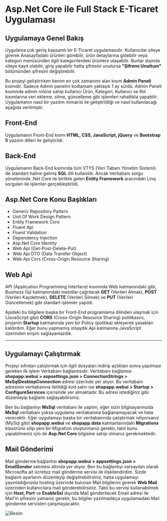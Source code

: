 
# Asp.Net Core ile Full Stack E-Ticaret Uygulaması

## Uygulamaya Genel Bakış

Uygulama çok geniş kapsamlı bir E-Ticaret uygulamasıdır. Kullanıcılar siteye girerek Anasayfadaki ürünleri görebilir, ürün detaylarına gidebilir veya kategori menüsünden ilgili kategorilerdeki ürünlere ulaşabilir. Bunlar dışında siteye kayıt olabilir, giriş yapabilir hatta şifresini unutursa **"Şifremi Unuttum"** bölümünden şifresini değiştirebilir.

Bu projeyi geliştirirken benim en çok zamanımı alan kısım **Admin Paneli** kısmıdır. Sadece Admin panelini kodlamam yaklaşık 1 ay sürdü. Admin Paneli kısmında admin rolüne sahip kullanıcı Ürün, Kategori, Kullanıcı ve Rol kısımlarına veri ekleme, silme, güncelleme gibi işlemleri rahatlıkla yapabilir. Uygulamanın nasıl bir yazılım mimarisi ile geliştirildiği ve nasıl kullanılacağı aşağıda verilmiştir.

## Front-End

Uygulamanın Front-End kısmı **HTML, CSS, JavaScript, jQuery** ve **Bootstrap 5** yazılım dilleri ile geliştirildi.

## Back-End

Uygulamanın Back-End kısmında tüm VTYS (Veri Tabanı Yönetim Sistemi) de standart haline gelmiş **SQL** dili kullanıldı. Ancak Veritabanı sorgu
yönetiminde .Net Core ile birlikte gelen **Entity Framework** aracındaki Linq sorguları ile işlemler gerçekleştirildi.

## Asp.Net Core Konu Başlıkları

* Generic Repository Pattern
* Unit Of Work Design Pattern
* Entity Framework Core
* Fluent Api
* Fluent Validation
* Dependency Injection
* Asp.Net Core Identity
* Web Api (Get-Post-Delete-Put)
* Web Api DTO (Data Transfer Object)
* Web Api Cors (Cross-Origin Resource Sharing)

## Web Api

API (Application Programming Interface) kısmında Web katmanındaki gibi, Business (İş) katmanındaki metotlar çağrılarak **GET** (Verileri Almak), **POST** (Verileri Kaydetmek), **DELETE** (Verileri Silmek) ve **PUT** (Verileri Güncellemek) gibi standart işlemler yapıldı.

Apideki bu bilgilere başka bir Front-End programlama dilinden ulaşmak için (JavaScript gibi) **CORS** (Cross-Origin Resource Sharing) politikasını, projenin **Startup** katmanında yeni bir Policy (politika) ekleyerek yasakları kaldırdım. Eğer bunu yapmamış olsaydık Api katmanına JavaScript üzerinden erişim sağlayamazdık.

---

## Uygulamayı Çalıştırmak

Projeyi sıfırdan çalıştırmak için ilgili dosyaları indirip açtıktan sonra yapılması gereken ilk işlem Veritabanı bağlantısıdır. Veritabanı bağlantısı **shopapp.webui > aspsettings.json > ConnectionStrings > MsSqlDesktopConnection** adresi üzerinde yer alıyor. Bu veritabanı adresinin veritabanına iletildiği kod satırı ise **shopapp.webui > Startup > ConfigureServices** içerisinde yer almaktadır. Bu adresi istediğiniz gibi düzenleyip bağlantı sağlayabilirsiniz.

Ben bu bağlantıyı **MsSql** veritabanı ile yaptım, eğer sizin bilgisayarınızda **MsSql**  veritabanı yoksa uygulama veritabanına bağlanamayacak ve hata verecektir. Eğer uygulamayı başka bir veritabanında çalıştırmak istiyorsanız (MySql gibi) **shopapp.webui** ve **shopapp.data** katmanlarındaki **Migrations** klasörünü silip yeni bir Migration oluşturmanız gerekir, tabii bunu yapabilmeniz için de **Asp.Net Core** bilgisine sahip olmanız gerekmektedir.

## Mail Gönderimi

Mail gönderme bağlantısı **shopapp.webui > appsettings.json > EmailSender** sekmesi altında yer alıyor. Ben bu bağlantıyı varsayılan olarak Microsofta ait ücretsiz mail gönderme servisi ile ilişkilendirdim. Sizde bağlantı ayarlarını düzenleyip değiştirebilirsiniz, hatta uygulamayı yayınladığınızda hosting üzerinde bulunan Mail bilgilerini girerek **Web Mail** üzerinden kullanıcılara mail gönderebilirsiniz. Tabii bu servisi kullanabilmek için **Host, Port** ve **EnableSsl** dışında Mail gönderilecek Email adresi ile Mail'in şifresini yamanız gerekir, bu bilgiler yazılmadıkça uygulamadaki Mail gönderme servisleri çalışmayacaktır.

![Resim](https://r.resimlink.com/oxzm-jUedh.png)
